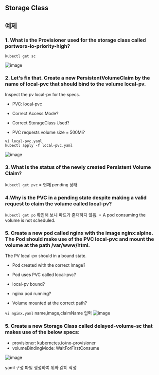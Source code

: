 ## Storage Class

## 예제

### 1. What is the Provisioner used for the storage class called portworx-io-priority-high?

```
kubectl get sc
```
![image](https://user-images.githubusercontent.com/81672260/172530850-60b60448-3720-4e03-ad64-8882aa690141.png)


### 2. Let's fix that. Create a new PersistentVolumeClaim by the name of local-pvc that should bind to the volume local-pv.

Inspect the pv local-pv for the specs.

- PVC: local-pvc

- Correct Access Mode?

- Correct StorageClass Used?

- PVC requests volume size = 500Mi?

```
vi local-pvc.yaml
kubectl apply -f local-pvc.yaml
```
![image](https://user-images.githubusercontent.com/81672260/172531556-96b48935-7c22-409f-b87c-7e0ff00a736f.png)

### 3. What is the status of the newly created Persistent Volume Claim?
`kubectl get pvc`
= 현재 pending 상태

### 4.Why is the PVC in a pending state despite making a valid request to claim the volume called local-pv?

`kubectl get po` 확인해 보니 파드가 존재하지 않음.
= A pod consuming the volume is not scheduled.

### 5. Create a new pod called nginx with the image nginx:alpine. The Pod should make use of the PVC local-pvc and mount the volume at the path /var/www/html.

The PV local-pv should in a bound state.

- Pod created with the correct Image?

- Pod uses PVC called local-pvc?

- local-pv bound?

- nginx pod running?

- Volume mounted at the correct path?

`vi nginx.yaml`
name,image,claimName 입력
![image](https://user-images.githubusercontent.com/81672260/172532616-57569f21-121a-4f44-bc1e-41ecb434f59a.png)

### 5. Create a new Storage Class called delayed-volume-sc that makes use of the below specs:

- provisioner: kubernetes.io/no-provisioner
- volumeBindingMode: WaitForFirstConsume

![image](https://user-images.githubusercontent.com/81672260/172533097-0bb1c8b6-fe40-444f-9545-aabeddd7ed86.png)

yaml 구성 파일 생성하여 위와 같이 작성
